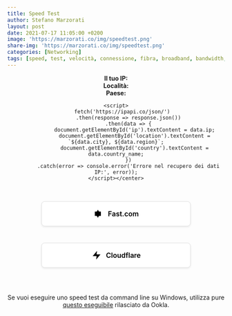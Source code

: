 ```yaml
---
title: Speed Test
author: Stefano Marzorati
layout: post
date: 2021-07-17 11:05:00 +0200
image: 'https://marzorati.co/img/speedtest.png'
share-img: 'https://marzorati.co/img/speedtest.png'
categories: [Networking]
tags: [speed, test, velocità, connessione, fibra, broadband, bandwidth, speedtest, speed test, bandwidth speed test, internet speed test, broadband speed test, internet, network, broadband, latency, ping, throughput, download, upload, connection, dsl, adsl, cable, t1, isp, voip, ip, p address, tcp, mioip, whatismyip]
---
```

<center> <div id="ip-widget">
        <strong>Il tuo IP:</strong> <span id="ip"></span><br>
        <strong>Località:</strong> <span id="location"></span><br>
        <strong>Paese:</strong> <span id="country"></span>
    </div>
    
    <script>
        fetch('https://ipapi.co/json/')
            .then(response => response.json())
            .then(data => {
                document.getElementById('ip').textContent = data.ip;
                document.getElementById('location').textContent = `${data.city}, ${data.region}`;
                document.getElementById('country').textContent = data.country_name;
            })
            .catch(error => console.error('Errore nel recupero dei dati IP:', error));
    </script></center>


<!--speedtest start-->
<div style="font-family: 'Inter', -apple-system, sans-serif; max-width: 600px; margin: 0 auto; padding: 20px; text-align: center;">
  <!-- Pulsante Fast.com -->
  <a href="https://fast.com/it/" target="_blank" style="
    display: inline-flex;
    align-items: center;
    justify-content: center;
    background: white;
    color: black;
    padding: 16px 32px;
    margin: 12px;
    border-radius: 8px;
    text-decoration: none;
    font-weight: 600;
    font-size: 16px;
    transition: all 0.3s ease;
    box-shadow: 0 2px 4px rgba(0,0,0,0.08);
    border: 1px solid #e0e0e0;
    cursor: pointer;
    width: 80%;
    max-width: 280px;
    gap: 10px;
  " 
  onmouseover="this.style.background='#E50914'; this.style.color='white'; this.style.borderColor='#E50914'; this.querySelector('svg').style.filter='brightness(0) invert(1)'" 
  onmouseout="this.style.background='white'; this.style.color='black'; this.style.borderColor='#e0e0e0'; this.querySelector('svg').style.filter='none'">
    <svg width="24" height="24" viewBox="0 0 24 24" fill="none" xmlns="http://www.w3.org/2000/svg" style="transition: all 0.3s ease;">
      <path d="M4 17V7H8L12 3V21L8 17H4Z" fill="currentColor"/>
      <path d="M14 7H18V17H14L10 21V3L14 7Z" fill="currentColor"/>
    </svg>
    Fast.com
  </a>

  <!-- Pulsante Cloudflare -->
  <a href="https://speed.cloudflare.com/" target="_blank" style="
    display: inline-flex;
    align-items: center;
    justify-content: center;
    background: white;
    color: black;
    padding: 16px 32px;
    margin: 12px;
    border-radius: 8px;
    text-decoration: none;
    font-weight: 600;
    font-size: 16px;
    transition: all 0.3s ease;
    box-shadow: 0 2px 4px rgba(0,0,0,0.08);
    border: 1px solid #e0e0e0;
    cursor: pointer;
    width: 80%;
    max-width: 280px;
    gap: 10px;
  " 
  onmouseover="this.style.background='#F38020'; this.style.color='white'; this.style.borderColor='#F38020'; this.querySelector('svg').style.filter='brightness(0) invert(1)'" 
  onmouseout="this.style.background='white'; this.style.color='black'; this.style.borderColor='#e0e0e0'; this.querySelector('svg').style.filter='none'">
    <svg width="24" height="24" viewBox="0 0 24 24" fill="none" xmlns="http://www.w3.org/2000/svg" style="transition: all 0.3s ease;">
      <path d="M13 2L3 14H12L11 22L21 10H12L13 2Z" fill="currentColor"/>
    </svg>
    Cloudflare
  </a>

  <!-- Stile responsive -->
  
</div>
<!--speedtest end-->

Se vuoi eseguire uno speed test da command line su Windows, utilizza pure <a href="https://marzorati.co/download/speedtest.exe" target="_blank">questo eseguibile</a> rilasciato da Ookla.